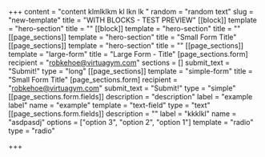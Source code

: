 +++
content = "content klmlklkm kl lkn lk "
random = "random text"
slug = "new-template"
title = "WITH BLOCKS - TEST PREVIEW"
[[block]]
template = "hero-section"
title = ""
[[block]]
template = "hero-section"
title = ""
[[page_sections]]
template = "hero-section"
title = "Small Form Title"
[[page_sections]]
template = "hero-section"
title = ""
[[page_sections]]
template = "large-form"
title = "Large Form - Title"
[page_sections.form]
recipient = "robkehoe@virtuagym.com"
sections = []
submit_text = "Submit!"
type = "long"
[[page_sections]]
template = "simple-form"
title = "Small Form Title"
[page_sections.form]
recipient = "robkehoe@virtuagym.com"
submit_text = "Submit!"
type = "simple"
[[page_sections.form.fields]]
description = "description"
label = "example label"
name = "example"
template = "text-field"
type = "text"
[[page_sections.form.fields]]
description = ""
label = "kkklkl"
name = "asdpasdj"
options = ["option 3", "option 2", "option 1"]
template = "radio"
type = "radio"

+++

